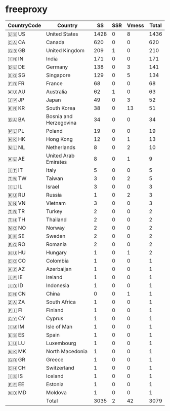 # freeproxy

|CountryCode|Country|SS|SSR|Vmess|Total|
|  ----  | ----  |  ----  | ----  |  ----  | ----  |
|🇺🇸 US|United States|1428|0|8|1436|
|🇨🇦 CA|Canada|620|0|0|620|
|🇬🇧 GB|United Kingdom|209|1|0|210|
|🇮🇳 IN|India|171|0|0|171|
|🇩🇪 DE|Germany|138|0|3|141|
|🇸🇬 SG|Singapore|129|0|5|134|
|🇫🇷 FR|France|68|0|0|68|
|🇦🇺 AU|Australia|62|1|0|63|
|🇯🇵 JP|Japan|49|0|3|52|
|🇰🇷 KR|South Korea|38|0|13|51|
|🇧🇦 BA|Bosnia and Herzegovina|34|0|0|34|
|🇵🇱 PL|Poland|19|0|0|19|
|🇭🇰 HK|Hong Kong|12|0|1|13|
|🇳🇱 NL|Netherlands|8|0|2|10|
|🇦🇪 AE|United Arab Emirates|8|0|1|9|
|🇮🇹 IT|Italy|5|0|0|5|
|🇹🇼 TW|Taiwan|3|0|2|5|
|🇮🇱 IL|Israel|3|0|0|3|
|🇷🇺 RU|Russia|1|0|2|3|
|🇻🇳 VN|Vietnam|3|0|0|3|
|🇹🇷 TR|Turkey|2|0|0|2|
|🇹🇭 TH|Thailand|2|0|0|2|
|🇳🇴 NO|Norway|2|0|0|2|
|🇸🇪 SE|Sweden|2|0|0|2|
|🇷🇴 RO|Romania|2|0|0|2|
|🇭🇺 HU|Hungary|1|0|1|2|
|🇨🇴 CO|Colombia|1|0|0|1|
|🇦🇿 AZ|Azerbaijan|1|0|0|1|
|🇮🇪 IE|Ireland|1|0|0|1|
|🇮🇩 ID|Indonesia|1|0|0|1|
|🇨🇳 CN|China|0|0|1|1|
|🇿🇦 ZA|South Africa|1|0|0|1|
|🇫🇮 FI|Finland|1|0|0|1|
|🇨🇾 CY|Cyprus|1|0|0|1|
|🇮🇲 IM|Isle of Man|1|0|0|1|
|🇪🇸 ES|Spain|1|0|0|1|
|🇱🇺 LU|Luxembourg|1|0|0|1|
|🇲🇰 MK|North Macedonia|1|0|0|1|
|🇬🇷 GR|Greece|1|0|0|1|
|🇨🇭 CH|Switzerland|1|0|0|1|
|🇮🇸 IS|Iceland|1|0|0|1|
|🇪🇪 EE|Estonia|1|0|0|1|
|🇲🇩 MD|Moldova|1|0|0|1|
||Total|3035|2|42|3079|
